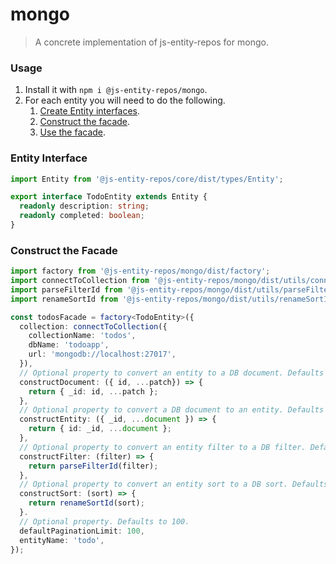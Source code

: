 # mongo
> A concrete implementation of js-entity-repos for mongo.

### Usage
1. Install it with `npm i @js-entity-repos/mongo`.
1. For each entity you will need to do the following.
    1. [Create Entity interfaces](#entity-interface).
    1. [Construct the facade](#construct-the-facade).
    1. [Use the facade](https://github.com/js-entity-repos/core/blob/master/docs/facade.md).

### Entity Interface

```ts
import Entity from '@js-entity-repos/core/dist/types/Entity';

export interface TodoEntity extends Entity {
  readonly description: string;
  readonly completed: boolean;
}
```

### Construct the Facade

```ts
import factory from '@js-entity-repos/mongo/dist/factory';
import connectToCollection from '@js-entity-repos/mongo/dist/utils/connectToCollection';
import parseFilterId from '@js-entity-repos/mongo/dist/utils/parseFilterId';
import renameSortId from '@js-entity-repos/mongo/dist/utils/renameSortId';

const todosFacade = factory<TodoEntity>({
  collection: connectToCollection({
    collectionName: 'todos',
    dbName: 'todoapp',
    url: 'mongodb://localhost:27017',
  }),
  // Optional property to convert an entity to a DB document. Defaults to "utils/constructIdDocument".
  constructDocument: ({ id, ...patch}) => {
    return { _id: id, ...patch };
  },
  // Optional property to convert a DB document to an entity. Defaults to "utils/constructIdEntity".
  constructEntity: ({ _id, ...document }) => {
    return { id: _id, ...document };
  },
  // Optional property to convert an entity filter to a DB filter. Defaults to "utils/parseFilterId".
  constructFilter: (filter) => {
    return parseFilterId(filter);
  },
  // Optional property to convert an entity sort to a DB sort. Defaults to "utils/renameSortId".
  constructSort: (sort) => {
    return renameSortId(sort);
  }.
  // Optional property. Defaults to 100.
  defaultPaginationLimit: 100,
  entityName: 'todo',
});
```

